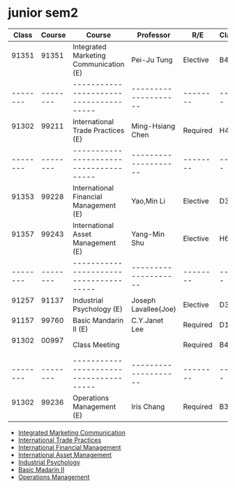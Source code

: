 # junior sem2

| Class    | Course   | Course                                 | Professor            | R/E      | Classroom | D:s,e    |
| -------- | -------- | -------------------------------------- | -------------------- | -------- | --------- | -------- |
| 91351 　 | 91351 　 | Integrated Marketing Communication (E) | Pei-Ju Tung          | Elective | B404      | Mon:2,4  |
| -------- | -------- | -------------------------------------- | -------------------- | -------- | --------- | -------  |
| 91302 　 | 99211 　 | International Trade Practices (E)      | Ming-Hsiang Chen     | Required | H404      | Tue:6,8  |
| -------- | -------- | -------------------------------------- | -------------------- | -------- | --------- | -------  |
| 91353 　 | 99228 　 | International Financial Management (E) | Yao,Min Li           | Elective | D301      | Wed:2,4  |
| 91357 　 | 99243 　 | International Asset Management (E)     | Yang-Min Shu         | Elective | H604      | Wed:5,7  |
| -------- | -------- | -------------------------------------- | -------------------- | -------- | --------- | -------  |
| 91257 　 | 91137 　 | Industrial Psychology (E)              | Joseph Lavallee(Joe) | Elective | D301      | Thu:2,4  |
| 91157 　 | 99760 　 | Basic Mandarin II (E)                  | C.Y.Janet Lee        | Required | D103      | Thu:8,40 |
| 91302 　 | 00997 　 | Class Meeting                          |                      | Required | B402      | Thu:0,0  |
| -------- | -------- | -------------------------------------- | -------------------- | -------- | --------- | -------  |
| 91302 　 | 99236 　 | Operations Management (E)              | Iris Chang           | Required | B301      | Fri:6,8  |

- [Integrated Marketing Communication](Integrated-Marketing-Communication)
- [International Trade Practices](International-Trade-Practices)
- [International Financial Management](International-Financial-Management)
- [International Asset Management](International-Asset-Management)
- [Industrial Psychology](Industrial-Psychology)
- [Basic Madarin II](Basic-Madarin-II)
- [Operations Management](Operations-Management)
